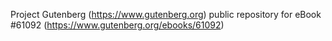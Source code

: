Project Gutenberg (https://www.gutenberg.org) public repository for eBook #61092 (https://www.gutenberg.org/ebooks/61092)
